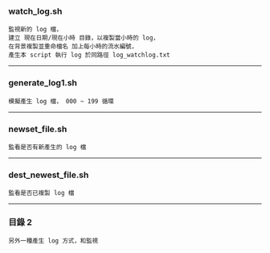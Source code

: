 ﻿### watch_log.sh
```
監視新的 log 檔，
建立 現在日期/現在小時 目錄，以複製當小時的 log，
在背景複製並重命檔名 加上每小時的流水編號，
產生本 script 執行 log 於同路徑 log_watchlog.txt

```
---
### generate_log1.sh
```
模擬產生 log 檔， 000 ~ 199 循環
```
---
### newset_file.sh
```
監看是否有新產生的 log 檔
```
---
### dest_newest_file.sh
```
監看是否已複製 log 檔
```
---
### 目錄 2
```
另外一種產生 log 方式，和監視
```
